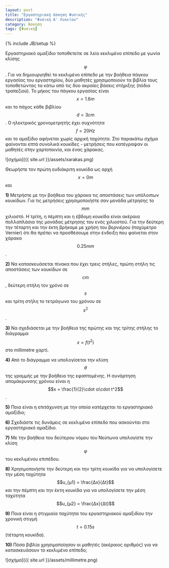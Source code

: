 ```yaml
---
layout: post
title: "Εργαστηριακή άσκηση Φυσικής"
description: "Φυσική Α' Λυκείου"
category: Άσκηση
tags: [Φυσική]
---
```

{% include JB/setup %}

Εργαστηριακό αμαξίδιο τοποθετείτε σε λείο κεκλιμένο επίπεδο με γωνία κλίσης $$φ$$. Για να δημιουργηθεί
το κεκλιμένο επίπεδο με την βοήθεια πάγκου εργασίας του εργαστηρίου, δύο μαθητές χρησιμοποιούν 
τα βιβλία τους τοποθετώντας τα κάτω από τις δύο ακραίες βάσεις στήριξης (πόδια τραπεζιού). Το μήκος
του πάγκου εργασίας είναι $$x = 1.6m$$ και το πάχος κάθε βιβλίου $$d = 3cm$$. Ο ηλεκτρικός 
χρονομετρητής έχει συχνότητα $$f = 20Hz$$ και το αμαξίδιο αφήνεται χωρίς αρχική ταχύτητα. 
Στο παρακάτω σχήμα φαίνονται επτά συνολικά κουκίδες - μετρήσεις που κατέγραψαν οι μαθητές στην χαρτοταινία, και ένας 
χάρακας.

![σχήμα]({{ site.url }}/assets/xarakas.png) 

Θεωρήστε τον πρώτη ευδιάκριτη κουκίδα ως αρχή $$x = 0m$$ και 

**1)** Μετρήστε με την βοήθεια του χάρακα τις αποστάσεις των υπόλοιπων κουκίδων.
Για τις μετρήσεις χρησιμοποιήστε σαν μονάδα μέτρησης το $$mm$$ χιλιοστό. Η τρίτη, η πέμπτη
και η έβδομη κουκίδα είναι ακέραια πολλαπλάσια της μονάδας μέτρησης του ενός χιλιοστού. Για την 
δεύτερη την τέταρτη και την έκτη βρήκαμε με χρήση του βερνιέρου (παχύμετρο Vernier) ότι θα πρέπει
να προσθέσουμε στην ένδειξη που φαίνεται στον χάρακα $$0.25mm$$.

**2)** Να κατασκευάσεται πίνακα που έχει τρεις στήλες, πρώτη στήλη τις αποστάσεις των κουκίδων σε $$cm$$,
δεύτερη στήλη τον χρόνο σε $$s$$ και τρίτη στήλη το τετράγωνο του χρόνου σε $$s^2$$. 

**3)** Να σχεδιάσεται με την βοήθεια της πρώτης και της τρίτης στήλης το διάγραμμα $$x = f(t^2)$$ στο millimetre χαρτί.

**4)** Από το διάγραμμα να υπολογίσεται την κλίση $$θ$$ της γραμμής με την βοήθεια της εφαπτομένης. Η συνάρτηση
απομάκρυνσης χρόνου είναι η $$x = \frac{1}{2}\cdot α\cdot t^2$$. 

**5)** Ποια είναι η επιτάχυνση με την οποία κατέρχεται το εργαστηριακό αμαξίδιο; 

**6)** Σχεδιάστε τις δυνάμεις σε κεκλιμένο επίπεδο που ασκούνται στο εργαστηριακό αμαξίδιο. 

**7)** Με την βοήθεια του δεύτερου νόμου του Νεύτωνα υπολογίστε την κλίση $$φ$$ του κεκλιμένου επιπέδου. 

**8)** Χρησιμοποιήστε την δεύτερη και την τρίτη κουκίδα για να υπολογίσετε την μέση ταχύτητα $$υ_{μ1} = \frac{Δx}{Δt}$$
και την πέμπτη και την έκτη κουκίδα για να υπολογίσετε την μέση ταχύτητα $$υ_{μ2} = \frac{Δx}{Δt}$$

**9)** Ποια είναι η στιγμιαία ταχύτητα του εργαστηριακού αμαξιδίου την χρονική στιγμή $$t = 0.15s$$ (τέταρτη κουκίδα). 

**10)** Πόσα βιβλία χρησιμοποίησαν οι μαθητές (ακέραιος αριθμός) για να κατασκευάσουν το κεκλιμένο επίπεδο;

![σχήμα]({{ site.url }}/assets/millimetre.png) 

